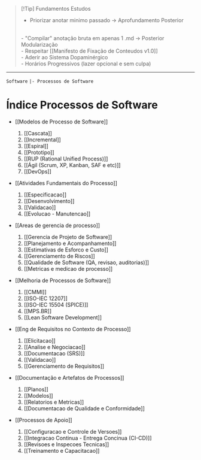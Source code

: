 
> [!Tip] Fundamentos Estudos
> - Priorizar anotar minimo passado -> Aprofundamento Posterior
> <br>
> - "Compilar" anotação bruta em apenas 1 .md -> Posterior Modularização
> <br>
> - Respeitar [[Manifesto de Fixação de Conteudos v1.0]]
> <br>
> - Aderir ao Sistema Dopaminérgico
> <br>
> - Horários Progressivos (lazer opcional e sem culpa)

---
`Software`
`|- Processos de Software`

# Índice Processos de Software

- [[Modelos de Processo de Software]]
	1. [[Cascata]]
	2. [[Incremental]]
	3. [[Espiral]]
	4. [[Prototipo]]
	5. [[RUP (Rational Unified Process)]]
	6. [[Ágil (Scrum, XP, Kanban, SAF e etc)]]
	7. [[DevOps]]

- [[Atividades Fundamentais do Processo]]
	1. [[Especificacao]]
	2. [[Desenvolvimento]]
	3. [[Validacao]]
	4. [[Evolucao - Manutencao]]

- [[Areas de gerencia de processo]]
	1. [[Gerencia de Projeto de Software]]
	2. [[Planejamento e Acompanhamento]]
	3. [[Estimativas de Esforco e Custo]]
	4. [[Gerenciamento de Riscos]]
	5. [[Qualidade de Software (QA, revisao, auditorias)]]
	6. [[Metricas e medicao de processo]]

- [[Melhoria de Processos de Software]]
	1. [[CMMI]]
	2. [[ISO-IEC 12207]]
	3. [[ISO-IEC 15504 (SPICE)]]
	4. [[MPS.BR]]
	5. [[Lean Software Development]]

- [[Eng de Requisitos no Contexto de Processo]]
	1. [[Elicitacao]]
	2. [[Analise e Negociacao]]
	3. [[Documentacao (SRS)]]
	4. [[Validacao]]
	5. [[Gerenciamento de Requisitos]]

- [[Documentação e Artefatos de Processos]]
	1. [[Planos]]
	2. [[Modelos]]
	3. [[Relatorios e Metricas]]
	4. [[Documentacao de Qualidade e Conformidade]]

- [[Processos de Apoio]]
	1. [[Configuracao e Controle de Versoes]]
	2. [[Integracao Continua - Entrega Concinua (CI-CD)]]
	3. [[Revisoes e Inspecoes Tecnicas]]
	4. [[Treinamento e Capacitacao]]